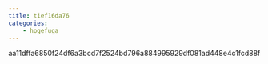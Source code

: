 ```yaml
---
title: tief16da76
categories:
    - hogefuga
---
```

aa11dffa6850f24df6a3bcd7f2524bd796a884995929df081ad448e4c1fcd88f